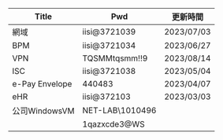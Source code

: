 
| Title          | Pwd             | 更新時間   |
| -------------- | --------------- | ---------- |
| 網域           | iisi@3721039    | 2023/07/03 |
| BPM            | iisi@3721034    | 2023/06/27 |
| VPN            | TQSMMtqsmm!!9   | 2023/08/14 |
| ISC            | iisi@3721038    | 2023/05/04 |
| e-Pay Envelope | 440483          | 2023/04/07 |
| eHR            | iisi@372103     | 2023/03/03 |
| 公司WindowsVM  | NET-LAB\1010496 |            |
|                | 1qazxcde3@WS    |            |
